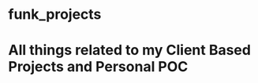# funk_projects

<h1 style=color:"teal">All things related to my Client Based Projects and Personal POC</h1>
